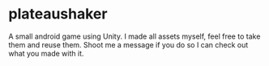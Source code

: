 # plateaushaker
A small android game using Unity.
I made all assets myself, feel free to take them and reuse them. Shoot me a message if you do so I can check out what you made with it.
